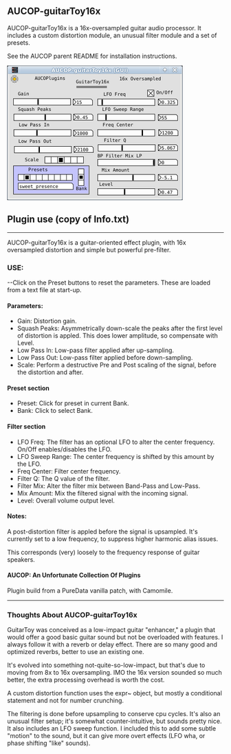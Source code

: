 ## AUCOP-guitarToy16x

AUCOP-guitarToy16x is a 16x-oversampled guitar audio processor. It includes a custom distortion module, an unusual filter module and a set of presets.

See the AUCOP parent README for installation instructions.

![gtoy pic](../webstuff/guitarToy.png)

## Plugin use (copy of Info.txt)
---
AUCOP-guitarToy16x is a guitar-oriented effect plugin, with 16x oversampled distortion and simple but powerful pre-filter.

### USE:
--Click on the Preset buttons to reset the parameters. These are loaded from a text file at start-up.

#### Parameters:

- Gain: Distortion gain.
- Squash Peaks: Asymmetrically down-scale the peaks after the first level of distortion is appled. This does lower amplitude, so compensate with Level.
- Low Pass In: Low-pass filter applied after up-sampling.
- Low Pass Out: Low-pass filter applied before down-sampling.
- Scale: Perform a destructive Pre and Post scaling of the signal, before the distortion and after.

#### Preset section
- Preset: Click for preset in current Bank.
- Bank: Click to select Bank.

#### Filter section
- LFO Freq: The filter has an optional LFO to alter the center frequency. On/Off enables/disables the LFO.
- LFO Sweep Range: The center frequency is shifted by this amount by the LFO.
- Freq Center: Filter center frequency.
- Filter Q: The Q value of the filter.
- Filter Mix: Alter the filter mix between Band-Pass and Low-Pass.
- Mix Amount: Mix the filtered signal with the incoming signal.
- Level: Overall volume output level.


#### Notes:
A post-distortion filter is appled before the signal is upsampled. It's currently set to a low frequency, to suppress higher harmonic alias issues.

This corresponds (very) loosely to the frequency response of guitar speakers.

#### AUCOP: An Unfortunate Collection Of Plugins

Plugin build from a PureData vanilla patch, with Camomile.

---

### Thoughts About AUCOP-guitarToy16x

GuitarToy was conceived as a low-impact guitar "enhancer," a plugin that would offer a good basic guitar sound but not be overloaded with features. I always follow it with a reverb or delay effect. There are so many good and optimized reverbs, better to use an existing one.

It's evolved into something not-quite-so-low-impact, but that's due to moving from 8x to 16x oversampling. IMO the 16x version sounded so much better, the extra processing overhead is worth the cost.

A custom distortion function uses the expr~ object, but mostly a conditional statement and not for number crunching.

The filtering is done before upsampling to conserve cpu cycles. It's also an unusual filter setup; it's somewhat counter-intuitive, but sounds pretty nice. It also includes an LFO sweep function. I included this to add some subtle "motion" to the sound, but it can give more overt effects (LFO wha, or phase shifting "like" sounds).
